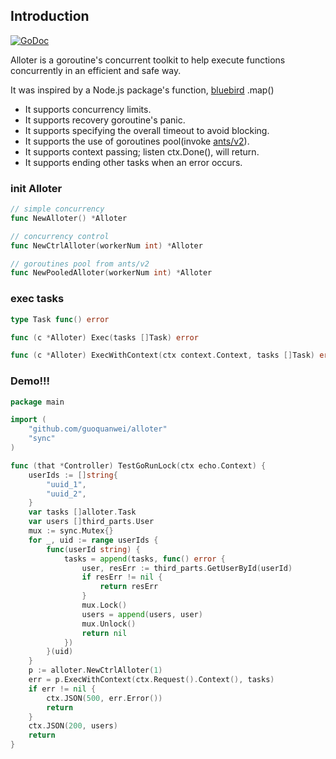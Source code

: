 ## Introduction

[![GoDoc](https://godoc.org/github.com/ITcathyh/alloter?status.svg)](https://godoc.org/github.com/guoquanwei/alloter)

Alloter is a goroutine's concurrent toolkit to help execute functions concurrently in an efficient and safe way.

It was inspired by a Node.js package's function, [bluebird](https://npmjs.com/package/bluebird) .map()

* It supports concurrency limits.
* It supports recovery goroutine's panic.
* It supports specifying the overall timeout to avoid blocking.
* It supports the use of goroutines pool(invoke [ants/v2](https://github.com/panjf2000/ants)).
* It supports context passing; listen ctx.Done(), will return.
* It supports ending other tasks when an error occurs.

### init Alloter
```go
// simple concurrency
func NewAlloter() *Alloter

// concurrency control
func NewCtrlAlloter(workerNum int) *Alloter

// goroutines pool from ants/v2
func NewPooledAlloter(workerNum int) *Alloter

```

### exec tasks
```go
type Task func() error

func (c *Alloter) Exec(tasks []Task) error

func (c *Alloter) ExecWithContext(ctx context.Context, tasks []Task) error

```


### Demo!!!

```go
package main

import (
	"github.com/guoquanwei/alloter"
	"sync"
)

func (that *Controller) TestGoRunLock(ctx echo.Context) {
	userIds := []string{
		"uuid_1",
		"uuid_2",
	}
	var tasks []alloter.Task
	var users []third_parts.User
	mux := sync.Mutex{}
	for _, uid := range userIds {
		func(userId string) {
			tasks = append(tasks, func() error {
				user, resErr := third_parts.GetUserById(userId)
				if resErr != nil {
					return resErr
				}
				mux.Lock()
				users = append(users, user)
				mux.Unlock()
				return nil
			})
		}(uid)
	}
	p := alloter.NewCtrlAlloter(1)
	err = p.ExecWithContext(ctx.Request().Context(), tasks)
	if err != nil {
		ctx.JSON(500, err.Error())
		return
	}
	ctx.JSON(200, users)
	return
}

```